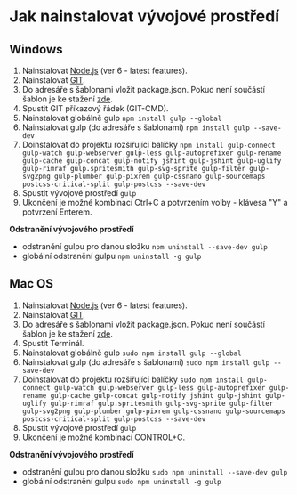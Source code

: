 # Jak nainstalovat vývojové prostředí #
## Windows ##

1. Nainstalovat [Node.js](https://nodejs.org/en/) (ver 6 - latest features).
2. Nainstalovat [GIT](https://git-scm.com/downloads).
3. Do adresáře s šablonami vložit package.json. Pokud není součástí šablon je ke stažení [zde](https://github.com/mirekbenes/vyvojove-prostredi-less/archive/master.zip).
4. Spustit GIT příkazový řádek (GIT-CMD).
5. Nainstalovat globálně gulp `npm install gulp --global`
6. Nainstalovat gulp (do adresáře s šablonami)
`npm install gulp --save-dev`
7. Doinstalovat do projektu rozšiřující balíčky
`npm install gulp-connect gulp-watch gulp-webserver gulp-less gulp-autoprefixer gulp-rename gulp-cache gulp-concat gulp-notify jshint gulp-jshint gulp-uglify gulp-rimraf gulp.spritesmith gulp-svg-sprite gulp-filter gulp-svg2png gulp-plumber gulp-pixrem gulp-cssnano gulp-sourcemaps postcss-critical-split gulp-postcss --save-dev`
8.	Spustit vývojové prostředí `gulp`
9.	Ukončení je možné kombinací Ctrl+C a potvrzením volby - klávesa "Y" a potvrzení Enterem.

**Odstranění vývojového prostředí**

- odstranění gulpu pro danou složku `npm uninstall --save-dev gulp`
- globální odstranění gulpu `npm uninstall -g gulp`

## Mac OS ##

1. Nainstalovat [Node.js](https://nodejs.org/en/) (ver 6 - latest features).
2. Nainstalovat [GIT](https://git-scm.com/downloads).
3. Do adresáře s šablonami vložit package.json. Pokud není součástí šablon je ke stažení [zde](https://github.com/mirekbenes/vyvojove-prostredi-less/archive/master.zip).
4. Spustit Terminál.
5. Nainstalovat globálně gulp `sudo npm install gulp --global`
6. Nainstalovat gulp (do adresáře s šablonami)
`sudo npm install gulp --save-dev`
7. Doinstalovat do projektu rozšiřující balíčky
`sudo npm install gulp-connect gulp-watch gulp-webserver gulp-less gulp-autoprefixer gulp-rename gulp-cache gulp-concat gulp-notify jshint gulp-jshint gulp-uglify gulp-rimraf gulp.spritesmith gulp-svg-sprite gulp-filter gulp-svg2png gulp-plumber gulp-pixrem gulp-cssnano gulp-sourcemaps postcss-critical-split gulp-postcss --save-dev`
8.	Spustit vývojové prostředí `gulp`
9.	Ukončení je možné kombinací CONTROL+C.

**Odstranění vývojového prostředí**

- odstranění gulpu pro danou složku `sudo npm uninstall --save-dev gulp`
- globální odstranění gulpu `sudo npm uninstall -g gulp`
